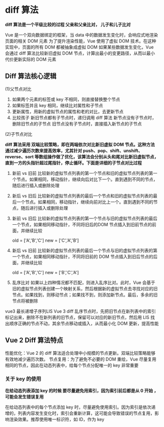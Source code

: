 # diff 算法

**diff 算法是一个平级比较的过程 父亲和父亲比对， 儿子和儿子比对**

Vue 是一个双向数据绑定的框架，当 data 中的数据发生变化时，会响应式地渲染页面的相关 DOM 元素
为了提升渲染性能，Vue 使用了虚拟 DOM 技术。在这种实现中，页面的所有 DOM 都被抽象成虚拟 DOM
如果某些数据发生变化，Vue 会通过 diff 算法比较新旧虚拟 DOM 节点，计算出最小的变更路径，从而以最小代价更新实际的 DOM 元素

## Diff 算法核心逻辑

(1)父节点对比

1. 如果两个元素的标签或 key 不相同，则直接替换整个节点
2. 如果标签并且 key 相同，继续比对属性和子节点
3. 更新属性，用新的虚拟节点的属性和老的对比，去更新节点
4. 比较孩子
   新旧节点都有子节点时，递归调用 diff 算法
   新节点没有子节点时，删除旧节点的子节点
   旧节点没有子节点时，直接插入新节点的子节点

(2)子节点对比

**diff 算法采用 双端比较策略，即在两端依次对比新旧虚拟 DOM 节点。这种方法通过减少遍历次数来提高效率，尤其针对 push、pop、shift、unshift、reverse、sort 等数组操作做了优化，该算法会分别从头和尾对比新旧虚拟节点，直到一方的头指针超过尾指针，停止循环。下面是详细的子节点对比过程**

1. 新前 vs 旧前
   比较新的虚拟节点列表的第一个节点和旧的虚拟节点列表的第一个节点。如果相同，移动指针，继续向后对比下一个。直到遇到不同的节点，随后进行插入或删除处理

2. 新后 vs 旧后
   比较新的虚拟节点列表的最后一个节点和旧的虚拟节点列表的最后一个节点。如果相同，移动指针，继续向前对比上一个。直到遇到不同的节点，随后进行插入或删除处理

3. 新前 vs 旧后
   比较新的虚拟节点列表的第一个节点与旧的虚拟节点列表的最后一个节点，如果相同移动指针，不同将旧后的DOM 节点插入到旧前节点的前面，并继续比较

   old = ['A','B','C']
   new = ['C','A','B']

4. 新后 vs 旧前
   比较新的虚拟节点列表的最后一个节点与旧的虚拟节点列表的第一个节点，如果相同移动指针，不同将旧前的 DOM 节点插入到旧后节点的后面，并继续比较

   old = ['A','B','C']
   new = ['B','C','A']

5. 乱序比对
   如果以上四种情况都不匹配，则进入乱序比对。此时，Vue 会基于旧的虚拟节点列表创建一个映射关系，然后根据新的虚拟节点去寻找对应的旧节点。如果找到，则移动节点；如果找不到，则添加新节点。最后，多余的旧节点将被删除

vue3 最长递增子序列LIS
   Vue 3 diff 乱序节点时，先把旧节点在新列表中的索引标记出来，删除不在新列表的旧节点，保留可以对应的新旧节点，然后用 LIS 找出顺序正确的节点不动，其余节点移动或插入，从而最小化 DOM 更新，提高性能
## Vue 2 Diff 算法特点

性能优化：Vue 2 的 diff 算法适合处理中小规模的节点更新。双端比较策略能够有效地减少遍历次数。
节点复用：为了避免不必要的 DOM 重绘，Vue 尽量复用相同的节点，因此在动态列表中，给每个节点分配唯一的 key 非常重要

### 关于 key 的使用

**在给动态列表添加 key 的时候 要尽量避免用索引，因为索引前后都是从 0 开始 ， 可能会发生错误复用**

在给动态列表中的每个节点添加 key 时，尽量避免使用索引。因为索引是依次递增的，列表内容发生变化时，索引会重新计算，这可能会导致错误的节点复用，影响渲染效果。推荐使用唯一标识符，如 ID，作为 key
